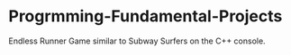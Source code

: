 # Progrmming-Fundamental-Projects
Endless Runner Game 
 similar to Subway Surfers on the C++ console.
